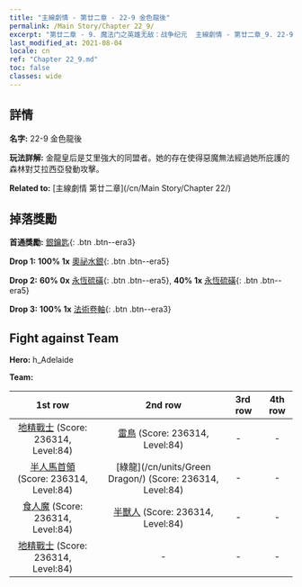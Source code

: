 ```yaml
---
title: "主線劇情 - 第廿二章 - 22-9 金色龍後"
permalink: /Main Story/Chapter 22_9/
excerpt: "第廿二章 - 9. 魔法门之英雄无敌：战争纪元  主線劇情 - 第廿二章_9. 22-9 金色龍後"
last_modified_at: 2021-08-04
locale: cn
ref: "Chapter 22_9.md"
toc: false
classes: wide
---
```


## 詳情

 **名字:** 22-9 金色龍後

 **玩法詳解:** 金龍皇后是艾里強大的同盟者。她的存在使得惡魔無法經過她所庇護的森林對艾拉西亞發動攻擊。

 **Related to:** [主線劇情 第廿二章](/cn/Main Story/Chapter 22/)

## 掉落獎勵

 **首通獎勵:** [銀鑰匙](/cn/Items/con_693/){: .btn .btn--era3}

 **Drop 1:** **100% 1x** [奧祕水銀](/cn/Items/mat_77/){: .btn .btn--era5}

 **Drop 2:** **60% 0x** [永恆硫磺](/cn/Items/mat_71/){: .btn .btn--era5}, **40% 1x** [永恆硫磺](/cn/Items/mat_71/){: .btn .btn--era5}

 **Drop 3:** **100% 1x** [法術卷軸](/cn/Items/con_694/){: .btn .btn--era3}


## Fight against Team
 **Hero:** h_Adelaide

 **Team:**


  | 1st row | 2nd row | 3rd row | 4th row |
  |:----:|:----:|:----|:----:|
  | [地精戰士](/cn/units/Goblin/) (Score: 236314, Level:84)  | [雷鳥](/cn/units/Roc/) (Score: 236314, Level:84)  | - | - |
  | [半人馬首領](/cn/units/Centaur/) (Score: 236314, Level:84)  | [綠龍](/cn/units/Green Dragon/) (Score: 236314, Level:84)  | - | - |
  | [食人魔](/cn/units/Ogre/) (Score: 236314, Level:84)  | [半獸人](/cn/units/Orc/) (Score: 236314, Level:84)  | - | - |
  | [地精戰士](/cn/units/Goblin/) (Score: 236314, Level:84)  | - | - | - |


